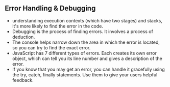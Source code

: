 ## Error Handling & Debugging
+ understanding execution contexts (which have two
stages) and stacks, it's more likely to find the error
in the code.
+ Debugging is the process of finding errors. It involves a
process of deduction.
+ The console helps narrow down the area in which the
error is located, so you can try to find the exact error.
+ JavaScript has 7 different types of errors. Each creates
its own error object, which can tell you its line number
and gives a description of the error.
+ If you know that you may get an error, you can handle
it gracefully using the try, catch, finally statements.
Use them to give your users helpful feedback. 
